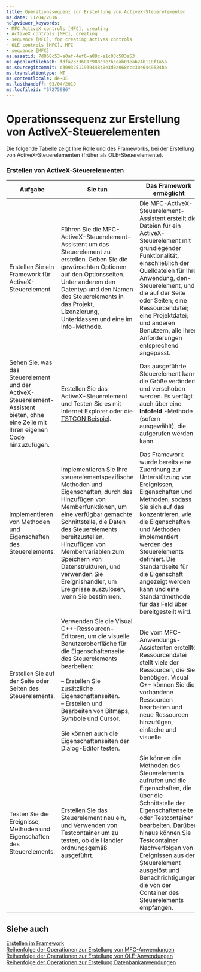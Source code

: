 ```yaml
---
title: Operationssequenz zur Erstellung von ActiveX-Steuerelementen
ms.date: 11/04/2016
helpviewer_keywords:
- MFC ActiveX controls [MFC], creating
- ActiveX controls [MFC], creating
- sequence [MFC], for creating ActiveX controls
- OLE controls [MFC], MFC
- sequence [MFC]
ms.assetid: 7d868c53-a0af-4ef6-a89c-e1c03c583a53
ms.openlocfilehash: fdfa2333681c988c0e7bceab01eab24b118f1a5a
ms.sourcegitcommit: c3093251193944840e3d0a068ecc30e6449624ba
ms.translationtype: MT
ms.contentlocale: de-DE
ms.lasthandoff: 03/04/2019
ms.locfileid: "57275986"
---
```

# <a name="sequence-of-operations-for-creating-activex-controls"></a>Operationssequenz zur Erstellung von ActiveX-Steuerelementen

Die folgende Tabelle zeigt Ihre Rolle und des Frameworks, bei der Erstellung von ActiveX-Steuerelementen (früher als OLE-Steuerelemente).

### <a name="creating-activex-controls"></a>Erstellen von ActiveX-Steuerelementen

|Aufgabe|Sie tun|Das Framework ermöglicht|
|----------|------------|------------------------|
|Erstellen Sie ein Framework für ActiveX-Steuerelement.|Führen Sie die MFC-ActiveX-Steuerelement-Assistent um das Steuerelement zu erstellen. Geben Sie die gewünschten Optionen auf den Optionsseiten. Unter anderem den Datentyp und den Namen des Steuerelements in das Projekt, Lizenzierung, Unterklassen und eine im Info-Methode.|Die MFC-ActiveX-Steuerelement-Assistent erstellt die Dateien für ein ActiveX-Steuerelement mit grundlegender Funktionalität, einschließlich der Quelldateien für Ihre Anwendung, den-Steuerelement, und die auf der Seite oder Seiten; eine Ressourcendatei; eine Projektdatei; und anderen Benutzern, alle Ihren Anforderungen entsprechend angepasst.|
|Sehen Sie, was das Steuerelement und der ActiveX-Steuerelement-Assistent bieten, ohne eine Zeile mit Ihren eigenen Code hinzuzufügen.|Erstellen Sie das ActiveX-Steuerelement und Testen Sie es mit Internet Explorer oder die [TSTCON Beispiel](../visual-cpp-samples.md).|Das ausgeführte Steuerelement kann die Größe verändert und verschoben werden. Es verfügt auch über eine **Infofeld** -Methode (sofern ausgewählt), die aufgerufen werden kann.|
|Implementieren von Methoden und Eigenschaften des Steuerelements.|Implementieren Sie Ihre steuerelementspezifische Methoden und Eigenschaften, durch das Hinzufügen von Memberfunktionen, um eine verfügbar gemachte Schnittstelle, die Daten des Steuerelements bereitzustellen. Hinzufügen von Membervariablen zum Speichern von Datenstrukturen, und verwenden Sie Ereignishandler, um Ereignisse auszulösen, wenn Sie bestimmen.|Das Framework wurde bereits eine Zuordnung zur Unterstützung von Ereignissen, Eigenschaften und Methoden, sodass Sie sich auf das konzentrieren, wie die Eigenschaften und Methoden implementiert werden des Steuerelements definiert. Die Standardseite für die Eigenschaft angezeigt werden kann und eine Standardmethode für das Feld über bereitgestellt wird.|
|Erstellen Sie auf der Seite oder Seiten des Steuerelements.|Verwenden Sie die Visual C++-Ressourcen-Editoren, um die visuelle Benutzeroberfläche für die Eigenschaftenseite des Steuerelements bearbeiten:<br /><br />– Erstellen Sie zusätzliche Eigenschaftenseiten.<br />– Erstellen und Bearbeiten von Bitmaps, Symbole und Cursor.<br /><br /> Sie können auch die Eigenschaftenseiten der Dialog-Editor testen.|Die vom MFC-Anwendungs-Assistenten erstellte Ressourcendatei stellt viele der Ressourcen, die Sie benötigen. Visual C++ können Sie die vorhandene Ressourcen bearbeiten und neue Ressourcen hinzufügen, einfache und visuelle.|
|Testen Sie die Ereignisse, Methoden und Eigenschaften des Steuerelements.|Erstellen Sie das Steuerelement neu ein, und Verwenden von Testcontainer um zu testen, ob die Handler ordnungsgemäß ausgeführt.|Sie können die Methoden des Steuerelements aufrufen und die Eigenschaften, die über die Schnittstelle der Eigenschaftenseite oder Testcontainer bearbeiten. Darüber hinaus können Sie Testcontainer Nachverfolgen von Ereignissen aus dem Steuerelement ausgelöst und Benachrichtigungen, die von der Container des Steuerelements empfangen.|

## <a name="see-also"></a>Siehe auch

[Erstellen im Framework](../mfc/building-on-the-framework.md)<br/>
[Reihenfolge der Operationen zur Erstellung von MFC-Anwendungen](../mfc/sequence-of-operations-for-building-mfc-applications.md)<br/>
[Reihenfolge der Operationen zur Erstellung von OLE-Anwendungen](../mfc/sequence-of-operations-for-creating-ole-applications.md)<br/>
[Reihenfolge der Operationen zur Erstellung Datenbankanwendungen](../mfc/sequence-of-operations-for-creating-database-applications.md)

